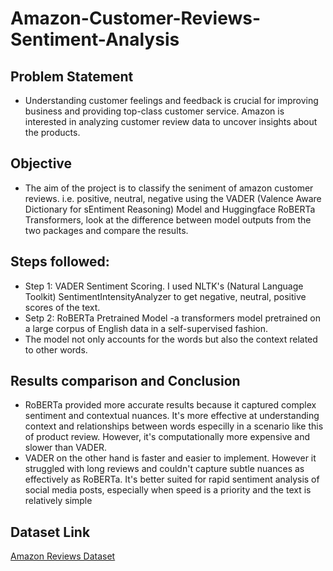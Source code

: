 # Amazon-Customer-Reviews-Sentiment-Analysis
## Problem Statement
- Understanding customer feelings and feedback is crucial for improving business and providing top-class customer service. Amazon is interested in analyzing customer review data to uncover insights about the products.
  
## Objective
- The aim of the project is to classify the seniment of amazon customer reviews. i.e. positive, neutral, negative using the VADER (Valence Aware Dictionary for sEntiment Reasoning) Model and Huggingface RoBERTa Transformers, look at the difference between model outputs from the two packages and compare the results.
## Steps followed:
- Step 1: VADER Sentiment Scoring. I used NLTK's (Natural Language Toolkit) SentimentIntensityAnalyzer to get negative, neutral, positive scores of the text.
- Setp 2: RoBERTa Pretrained Model -a transformers model pretrained on a large corpus of English data in a self-supervised fashion.
- The model not only accounts for the words but also the context related to other words.
## Results comparison and Conclusion
- RoBERTa provided more accurate results because it captured complex sentiment and contextual nuances. It's more effective at understanding context and relationships between words especilly in a scenario like this of product review. However, it's computationally more expensive and slower than VADER.
- VADER on the other hand is faster and easier to implement. However it struggled with long reviews and couldn't capture subtle nuances as effectively as RoBERTa. It's better suited for rapid sentiment analysis of social media posts, especially when speed is a priority and the text is relatively simple

## Dataset Link
[Amazon Reviews Dataset](https://www.kaggle.com/datasets/rachelkiarie/sentiment-analysisds)

